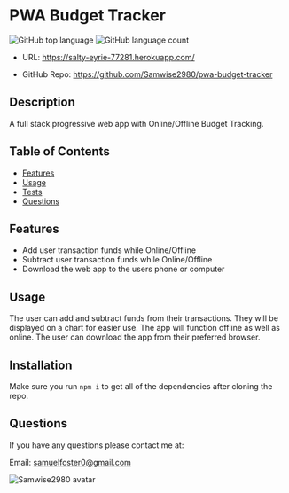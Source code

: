 # PWA Budget Tracker

![GitHub top language](https://img.shields.io/github/languages/top/Samwise2980/pwa-budget-tracker)
![GitHub language count](https://img.shields.io/github/languages/count/Samwise2980/pwa-budget-tracker)

- URL: https://salty-eyrie-77281.herokuapp.com/

- GitHub Repo: https://github.com/Samwise2980/pwa-budget-tracker



## Description

A full stack progressive web app with Online/Offline Budget Tracking.


## Table of Contents
- [Features](#features)
- [Usage](#usage)
- [Tests](#installation)
- [Questions](#questions)


## Features

- Add user transaction funds while Online/Offline
- Subtract user transaction funds while Online/Offline
- Download the web app to the users phone or computer

## Usage

The user can add and subtract funds from their transactions. They will be displayed on a chart for easier use. The app will function offline as well as online. The user can download the app from their preferred browser.

## Installation

Make sure you run `npm i` to get all of the dependencies after cloning the repo.

## Questions

If you have any questions please contact me at:

Email: samuelfoster0@gmail.com

![Samwise2980 avatar](https://avatars1.githubusercontent.com/u/56857948?v=4)
